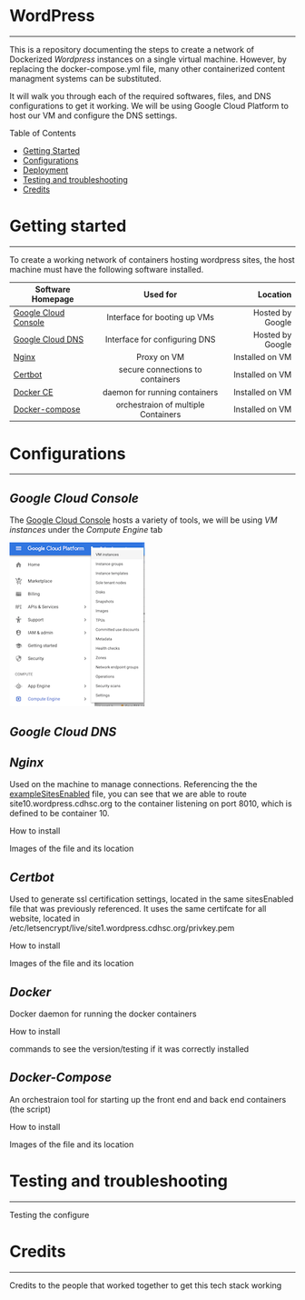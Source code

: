 # WordPress
---

This is a repository documenting the steps to create a network of Dockerized *Wordpress* instances on a single virtual machine. However, by replacing the docker-compose.yml file, many other containerized content managment systems can be substituted.  

It will walk you through each of the required softwares, files, and DNS configurations to get it working.
We will be using Google Cloud Platform to host our VM and configure the DNS settings. 

Table of Contents
* [Getting Started](#Getting-Started)
* [Configurations](#Configurations)
* [Deployment](#Deployment)
* [Testing and troubleshooting](#Testing-and-troubleshooting)
* [Credits](#Credits)

# Getting started
---
To create a working network of containers hosting wordpress sites, the host machine must have the following software installed.

| Software Homepage                                     |                Used for             |       Location    |
| ------------------------------------------------------|:-----------------------------------:| -----------------:|
| [Google Cloud Console](https://cloud.google.com/)     | Interface for booting up VMs        | Hosted by Google  |
| [Google Cloud DNS](https://cloud.google.com/)         | Interface for configuring DNS       | Hosted by Google  |
| [Nginx](https://www.nginx.com)                        | Proxy on VM                         | Installed on VM   |
| [Certbot](https://certbot.eff.org/)                   | secure connections to containers    | Installed on VM   |
| [Docker CE](https://docs.docker.com/v17.12/install/)  | daemon for running containers       | Installed on VM   |
| [Docker-compose](https://docs.docker.com/compose/)    | orchestraion of multiple Containers | Installed on VM   |

  

# Configurations

---

## **_Google Cloud Console_**
The [Google Cloud Console](<https://console.cloud.google.com/>) hosts a variety of tools, we will be using *VM instances* under the *Compute Engine* tab 

![alt text](https://github.com/CDH-SC/WordPress/blob/master/README_images/ComputeEngine.png "ComputeEngine")

## **_Google Cloud DNS_**

## **_Nginx_**
Used on the machine to manage connections. Referencing the the [exampleSitesEnabled](https://github.com/CDH-SC/WordPress/blob/master/exampleSitesEnabled) file, you can see that we are able to route site10.wordpress.cdhsc.org to the container listening on port 8010, which is defined to be container 10.

How to install

Images of the file and its location

## **_Certbot_**
Used to generate ssl certification settings, located in the same sitesEnabled file that was previously referenced.
It uses the same certifcate for all website, located in /etc/letsencrypt/live/site1.wordpress.cdhsc.org/privkey.pem


How to install

Images of the file and its location

## **_Docker_**
Docker daemon for running the docker containers

How to install

commands to see the version/testing if it was correctly installed

## **_Docker-Compose_**
An orchestraion tool for starting up the front end and back end containers (the script)

How to install

Images of the file and its location


# Testing and troubleshooting
---
Testing the configure



# Credits
---
Credits to the people that worked together to get this tech stack working
